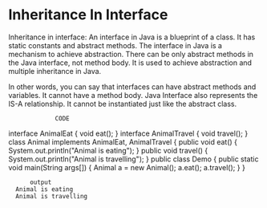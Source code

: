 # Inheritance In Interface
Inheritance in interface: An interface in Java is a blueprint of a class. It has static constants and abstract methods.
The interface in Java is a mechanism to achieve abstraction. There can be only abstract methods in the Java interface, not method body. It is used to achieve abstraction and 
multiple inheritance in Java.

In other words, you can say that interfaces can have abstract methods and variables. It cannot have a method body.
Java Interface also represents the IS-A relationship.
It cannot be instantiated just like the abstract class.

                 CODE
interface AnimalEat {
      void eat();
}
interface AnimalTravel {
      void travel();
}
class Animal implements AnimalEat, AnimalTravel {
      public void eat() {
      	System.out.println("Animal is eating");
      } 
      public void travel() {
      	System.out.println("Animal is travelling");
      }
      public class Demo {
      	public static void main(String args[]) {
       		Animal a = new Animal();
       		a.eat();
       		a.travel();
    	}
     }
                     
          output
      Animal is eating
      Animal is travelling
